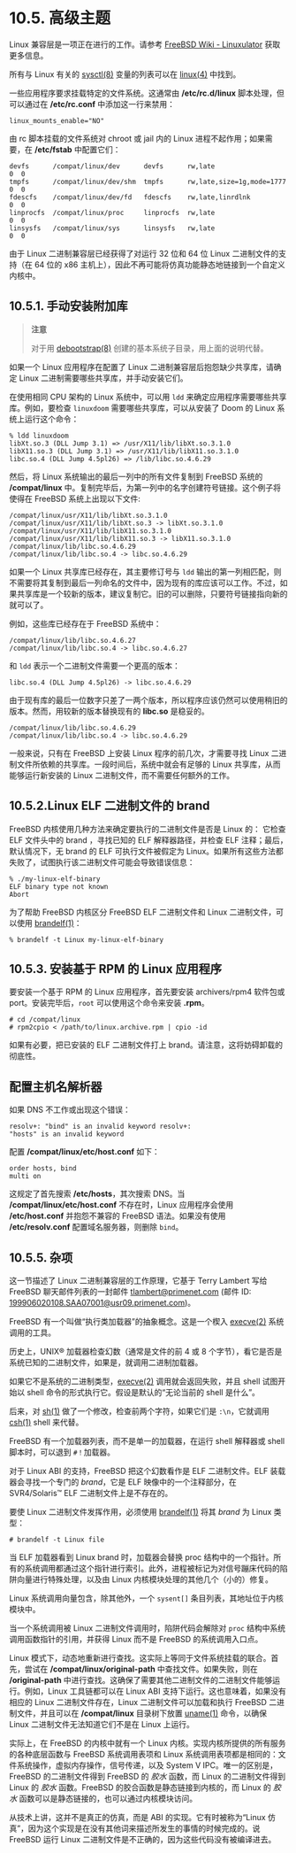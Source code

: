 # 10.5. 高级主题

Linux 兼容层是一项正在进行的工作。请参考 [FreeBSD Wiki - Linuxulator](https://wiki.freebsd.org/Linuxulator) 获取更多信息。

所有与 Linux 有关的 [sysctl(8)](https://www.freebsd.org/cgi/man.cgi?query=sysctl&sektion=8&format=html) 变量的列表可以在 [linux(4)](https://www.freebsd.org/cgi/man.cgi?query=linux&sektion=4&format=html) 中找到。

一些应用程序要求挂载特定的文件系统。这通常由 **/etc/rc.d/linux** 脚本处理，但可以通过在 **/etc/rc.conf** 中添加这一行来禁用：

```
linux_mounts_enable="NO"
```

由 rc 脚本挂载的文件系统对 chroot 或 jail 内的 Linux 进程不起作用；如果需要，在 **/etc/fstab** 中配置它们：

```
devfs      /compat/linux/dev      devfs      rw,late                    0  0
tmpfs      /compat/linux/dev/shm  tmpfs      rw,late,size=1g,mode=1777  0  0
fdescfs    /compat/linux/dev/fd   fdescfs    rw,late,linrdlnk           0  0
linprocfs  /compat/linux/proc     linprocfs  rw,late                    0  0
linsysfs   /compat/linux/sys      linsysfs   rw,late                    0  0
```

由于 Linux 二进制兼容层已经获得了对运行 32 位和 64 位 Linux 二进制文件的支持（在 64 位的 x86 主机上），因此不再可能将仿真功能静态地链接到一个自定义内核中。

## 10.5.1. 手动安装附加库

>**注意**
>
>对于用 [debootstrap(8)](https://www.freebsd.org/cgi/man.cgi?query=debootstrap&sektion=8&format=html) 创建的基本系统子目录，用上面的说明代替。

如果一个 Linux 应用程序在配置了 Linux 二进制兼容层后抱怨缺少共享库，请确定 Linux 二进制需要哪些共享库，并手动安装它们。

在使用相同 CPU 架构的 Linux 系统中，可以用 `ldd` 来确定应用程序需要哪些共享库。例如，要检查 `linuxdoom` 需要哪些共享库，可以从安装了 Doom 的 Linux 系统上运行这个命令：

```
% ldd linuxdoom
libXt.so.3 (DLL Jump 3.1) => /usr/X11/lib/libXt.so.3.1.0
libX11.so.3 (DLL Jump 3.1) => /usr/X11/lib/libX11.so.3.1.0
libc.so.4 (DLL Jump 4.5pl26) => /lib/libc.so.4.6.29
```

然后，将 Linux 系统输出的最后一列中的所有文件复制到 FreeBSD 系统的 **/compat/linux** 中。复制完毕后，为第一列中的名字创建符号链接。这个例子将使得在 FreeBSD 系统上出现以下文件:

```
/compat/linux/usr/X11/lib/libXt.so.3.1.0
/compat/linux/usr/X11/lib/libXt.so.3 -> libXt.so.3.1.0
/compat/linux/usr/X11/lib/libX11.so.3.1.0
/compat/linux/usr/X11/lib/libX11.so.3 -> libX11.so.3.1.0
/compat/linux/lib/libc.so.4.6.29
/compat/linux/lib/libc.so.4 -> libc.so.4.6.29
```

如果一个 Linux 共享库已经存在，其主要修订号与 `ldd` 输出的第一列相匹配，则不需要将其复制到最后一列命名的文件中，因为现有的库应该可以工作。不过，如果共享库是一个较新的版本，建议复制它。旧的可以删除，只要符号链接指向新的就可以了。

例如，这些库已经存在于 FreeBSD 系统中：

```
/compat/linux/lib/libc.so.4.6.27
/compat/linux/lib/libc.so.4 -> libc.so.4.6.27
```

和 `ldd` 表示一个二进制文件需要一个更高的版本：

```
libc.so.4 (DLL Jump 4.5pl26) -> libc.so.4.6.29
```

由于现有库的最后一位数字只差了一两个版本，所以程序应该仍然可以使用稍旧的版本。然而，用较新的版本替换现有的 **libc.so** 是稳妥的。

```
/compat/linux/lib/libc.so.4.6.29
/compat/linux/lib/libc.so.4 -> libc.so.4.6.29
```

一般来说，只有在 FreeBSD 上安装 Linux 程序的前几次，才需要寻找 Linux 二进制文件所依赖的共享库。一段时间后，系统中就会有足够的 Linux 共享库，从而能够运行新安装的 Linux 二进制文件，而不需要任何额外的工作。

## 10.5.2.Linux ELF 二进制文件的 brand 

FreeBSD 内核使用几种方法来确定要执行的二进制文件是否是 Linux 的： 它检查 ELF 文件头中的 brand ，寻找已知的 ELF 解释器路径，并检查 ELF 注释；最后，默认情况下，无 brand 的 ELF 可执行文件被假定为 Linux。如果所有这些方法都失败了，试图执行该二进制文件可能会导致错误信息：

```
% ./my-linux-elf-binary
ELF binary type not known
Abort
```

为了帮助 FreeBSD 内核区分 FreeBSD ELF 二进制文件和 Linux 二进制文件，可以使用 [brandelf(1)](https://www.freebsd.org/cgi/man.cgi?query=brandelf&sektion=1&format=html)：

```
% brandelf -t Linux my-linux-elf-binary
```

## 10.5.3. 安装基于 RPM 的 Linux 应用程序

要安装一个基于 RPM 的 Linux 应用程序，首先要安装 archivers/rpm4 软件包或 port。安装完毕后，`root` 可以使用这个命令来安装 **.rpm**。

```
# cd /compat/linux
# rpm2cpio < /path/to/linux.archive.rpm | cpio -id
```

如果有必要，把已安装的 ELF 二进制文件打上 brand。请注意，这将妨碍卸载的彻底性。

## 配置主机名解析器

如果 DNS 不工作或出现这个错误：

```
resolv+: "bind" is an invalid keyword resolv+:
"hosts" is an invalid keyword
```

配置 **/compat/linux/etc/host.conf** 如下：

```
order hosts, bind
multi on
```

这规定了首先搜索 **/etc/hosts**，其次搜索 DNS。当 **/compat/linux/etc/host.conf** 不存在时，Linux 应用程序会使用 **/etc/host.conf** 并抱怨不兼容的 FreeBSD 语法。如果没有使用 **/etc/resolv.conf** 配置域名服务器，则删除 `bind`。

## 10.5.5. 杂项

这一节描述了 Linux 二进制兼容层的工作原理，它基于 Terry Lambert 写给 FreeBSD 聊天邮件列表的一封邮件 [tlambert@primenet.com](tlambert@primenet.com) (邮件 ID: [<199906020108.SAA07001@usr09.primenet.com>](199906020108.SAA07001@usr09.primenet.com))。

FreeBSD 有一个叫做“执行类加载器”的抽象概念。这是一个楔入 [execve(2)](https://www.freebsd.org/cgi/man.cgi?query=execve&sektion=2&format=html) 系统调用的工具。

历史上，UNIX® 加载器检查幻数（通常是文件的前 4 或 8 个字节），看它是否是系统已知的二进制文件，如果是，就调用二进制加载器。

如果它不是系统的二进制类型，[execve(2)](https://www.freebsd.org/cgi/man.cgi?query=execve&sektion=2&format=html) 调用就会返回失败，并且 shell 试图开始以 shell 命令的形式执行它。假设是默认的“无论当前的 shell 是什么”。

后来，对 [sh(1)](https://www.freebsd.org/cgi/man.cgi?query=sh&sektion=1&format=html) 做了一个修改，检查前两个字符，如果它们是 `:\n`，它就调用 [csh(1)](https://www.freebsd.org/cgi/man.cgi?query=csh&sektion=1&format=html) shell 来代替。

FreeBSD 有一个加载器列表，而不是单一的加载器，在运行 shell 解释器或 shell 脚本时，可以退到 `#！`加载器。

对于 Linux ABI 的支持，FreeBSD 把这个幻数看作是 ELF 二进制文件。ELF 装载器会寻找一个专门的 *brand*，它是 ELF 映像中的一个注释部分，在 SVR4/Solaris™ ELF 二进制文件上是不存在的。

要使 Linux 二进制文件发挥作用，必须使用 [brandelf(1)](https://www.freebsd.org/cgi/man.cgi?query=brandelf&sektion=1&format=html) 将其 *brand* 为 Linux 类型：

```
# brandelf -t Linux file
```

当 ELF 加载器看到 Linux brand 时，加载器会替换 proc 结构中的一个指针。所有的系统调用都通过这个指针进行索引。此外，进程被标记为对信号蹦床代码的陷阱向量进行特殊处理，以及由 Linux 内核模块处理的其他几个（小的）修复。

Linux 系统调用向量包含，除其他外，一个 `sysent[]` 条目列表，其地址位于内核模块中。

当一个系统调用被 Linux 二进制文件调用时，陷阱代码会解除对 `proc` 结构中系统调用函数指针的引用，并获得 Linux 而不是 FreeBSD 的系统调用入口点。

Linux 模式下，动态地重新进行查找。这实际上等同于文件系统挂载的联合。首先，尝试在 **/compat/linux/original-path** 中查找文件。如果失败，则在 **/original-path** 中进行查找。这确保了需要其他二进制文件的二进制文件能够运行。例如，Linux 工具链都可以在 Linux ABI 支持下运行。这也意味着，如果没有相应的 Linux 二进制文件存在，Linux 二进制文件可以加载和执行 FreeBSD 二进制文件，并且可以在 **/compat/linux** 目录树下放置 [uname(1)](https://www.freebsd.org/cgi/man.cgi?query=uname&sektion=1&format=html) 命令，以确保 Linux 二进制文件无法知道它们不是在 Linux 上运行。

实际上，在 FreeBSD 的内核中就有一个 Linux 内核。实现内核所提供的所有服务的各种底层函数与 FreeBSD 系统调用表项和 Linux 系统调用表项都是相同的：文件系统操作，虚拟内存操作，信号传递，以及 System V IPC。唯一的区别是，FreeBSD 的二进制文件得到 FreeBSD 的 *胶水* 函数，而 Linux 的二进制文件得到 Linux 的 *胶水* 函数。FreeBSD 的胶合函数是静态链接到内核的，而 Linux 的 *胶水* 函数可以是静态链接的，也可以通过内核模块访问。

从技术上讲，这并不是真正的仿真，而是 ABI 的实现。它有时被称为“Linux 仿真”，因为这个实现是在没有其他词来描述所发生的事情的时候完成的。说 FreeBSD 运行 Linux 二进制文件是不正确的，因为这些代码没有被编译进去。
